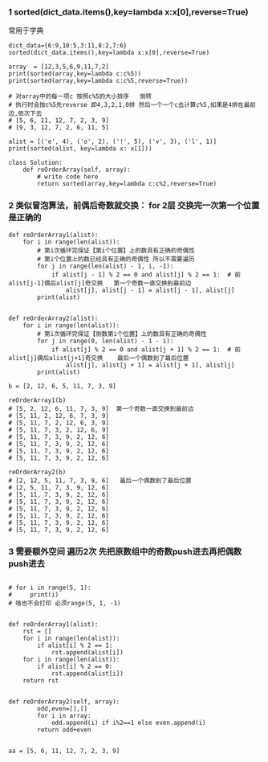 ### 1 sorted(dict_data.items(),key=lambda x:x[0],reverse=True)

常用于字典
    
    dict_data={6:9,10:5,3:11,8:2,7:6}
    sorted(dict_data.items(),key=lambda x:x[0],reverse=True)

    array  = [12,3,5,6,9,11,7,2]
    print(sorted(array,key=lambda c:c%5))
    print(sorted(array,key=lambda c:c%5,reverse=True))

    # 对array中的每一项c 按照c%5的大小排序   倒转
    # 执行时会按c%5先reverse 即4,3,2,1,0排 然后一个一个c去计算c%5,如果是4排在最前边,依次下去
    # [5, 6, 11, 12, 7, 2, 3, 9]
    # [9, 3, 12, 7, 2, 6, 11, 5]

    alist = [('e', 4), ('o', 2), ('!', 5), ('v', 3), ('l', 1)]
    print(sorted(alist, key=lambda x: x[1]))


```python3
class Solution:
    def reOrderArray(self, array):
        # write code here
        return sorted(array,key=lambda c:c%2,reverse=True)

```


### 2 类似冒泡算法，前偶后奇数就交换： for 2层  交换完一次第一个位置是正确的


```python3
def reOrderArray1(alist):
    for i in range(len(alist)):
        # 第i次循环完保证【第i个位置】上的数具有正确的奇偶性
        # 第i个位置上的数已经具有正确的奇偶性 所以不需要遍历
        for j in range(len(alist) - 1, i, -1): 
            if alist[j - 1] % 2 == 0 and alist[j] % 2 == 1:  # 前alist[j-1]偶后alist[j]奇交换   第一个奇数一直交换到最前边
                alist[j], alist[j - 1] = alist[j - 1], alist[j]
        print(alist)

        
def reOrderArray2(alist):
    for i in range(len(alist)):
        # 第i次循环完保证【倒数第i个位置】上的数具有正确的奇偶性
        for j in range(0, len(alist) - 1 - i): 
            if alist[j] % 2 == 0 and alist[j + 1] % 2 == 1:  # 前alist[j]偶后alist[j+1]奇交换    最后一个偶数到了最后位置
                alist[j], alist[j + 1] = alist[j + 1], alist[j]
        print(alist)

b = [2, 12, 6, 5, 11, 7, 3, 9]

reOrderArray1(b)
# [5, 2, 12, 6, 11, 7, 3, 9]  第一个奇数一直交换到最前边
# [5, 11, 2, 12, 6, 7, 3, 9]
# [5, 11, 7, 2, 12, 6, 3, 9]
# [5, 11, 7, 3, 2, 12, 6, 9]
# [5, 11, 7, 3, 9, 2, 12, 6]
# [5, 11, 7, 3, 9, 2, 12, 6]
# [5, 11, 7, 3, 9, 2, 12, 6]
# [5, 11, 7, 3, 9, 2, 12, 6]

reOrderArray2(b)
# [2, 12, 5, 11, 7, 3, 9, 6]   最后一个偶数到了最后位置
# [2, 5, 11, 7, 3, 9, 12, 6]
# [5, 11, 7, 3, 9, 2, 12, 6]
# [5, 11, 7, 3, 9, 2, 12, 6]
# [5, 11, 7, 3, 9, 2, 12, 6]
# [5, 11, 7, 3, 9, 2, 12, 6]
# [5, 11, 7, 3, 9, 2, 12, 6]
# [5, 11, 7, 3, 9, 2, 12, 6]
```


### 3 需要额外空间 遍历2次 先把原数组中的奇数push进去再把偶数push进去

```python3

# for i in range(5, 1):   
#     print(i)
# 啥也不会打印 必须range(5, 1, -1)


def reOrderArray1(alist):
    rst = []
    for i in range(len(alist)):
        if alist[i] % 2 == 1:
            rst.append(alist[i])
    for i in range(len(alist)):
        if alist[i] % 2 == 0:
            rst.append(alist[i])
    return rst
    
    
def reOrderArray2(self, array):
        odd,even=[],[]
        for i in array:
            odd.append(i) if i%2==1 else even.append(i)
        return odd+even 
        
        
aa = [5, 6, 11, 12, 7, 2, 3, 9]
```

        
        





